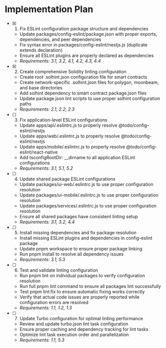 # Implementation Plan

- [x] 1. Fix ESLint configuration package structure and dependencies
  - Update packages/config-eslint/package.json with proper exports, dependencies, and peer dependencies
  - Fix syntax error in packages/config-eslint/nestjs.js (duplicate extends declaration)
  - Ensure all ESLint plugins are properly declared as dependencies
  - _Requirements: 3.1, 3.2, 4.1, 4.2, 4.3, 4.4_

- [x] 2. Create comprehensive Solidity linting configuration
  - Create root .solhint.json configuration file for smart contracts
  - Create network-specific .solhint.json files for polygon, moonbeam, and base directories
  - Add solhint dependency to smart contract package.json files
  - Update package.json lint scripts to use proper solhint configuration paths
  - _Requirements: 2.1, 2.2, 2.3_

- [ ] 3. Fix application-level ESLint configurations
  - Update apps/api/.eslintrc.js to properly resolve @todo/config-eslint/nestjs
  - Update apps/web/.eslintrc.js to properly resolve @todo/config-eslint/nextjs
  - Update apps/mobile/.eslintrc.js to properly resolve @todo/config-eslint/react-native
  - Add tsconfigRootDir: \_\_dirname to all application ESLint configurations
  - _Requirements: 3.1, 5.1, 5.2_

- [ ] 4. Update shared package ESLint configurations
  - Update packages/ui-web/.eslintrc.js to use proper configuration resolution
  - Update packages/ui-mobile/.eslintrc.js to use proper configuration resolution
  - Update packages/services/.eslintrc.js to use proper configuration resolution
  - Ensure all shared packages have consistent linting setup
  - _Requirements: 3.1, 3.2, 4.4_

- [ ] 5. Install missing dependencies and fix package resolution
  - Install missing ESLint plugins and dependencies in config-eslint package
  - Update pnpm workspace to ensure proper package linking
  - Run pnpm install to resolve all dependency issues
  - _Requirements: 3.1, 5.3_

- [ ] 6. Test and validate linting configuration
  - Run pnpm lint on individual packages to verify configuration resolution
  - Run full pnpm lint command to ensure all packages lint successfully
  - Test pnpm lint:fix to ensure automatic fixing works correctly
  - Verify that actual code issues are properly reported while configuration errors are resolved
  - _Requirements: 1.1, 1.2, 1.3_

- [ ] 7. Update Turbo configuration for optimal linting performance
  - Review and update turbo.json lint task configuration
  - Ensure proper caching and dependency tracking for lint tasks
  - Optimize lint task execution order and parallelization
  - _Requirements: 1.1, 5.3_
